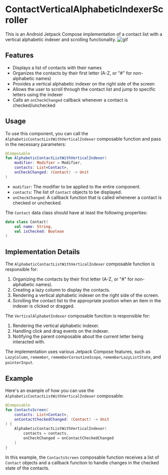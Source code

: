 # ContactVerticalAlphabeticIndexerScroller

This is an Android Jetpack Compose implementation of a contact list with a vertical alphabetic indexer and scrolling functionality.
![gif](https://github.com/user-attachments/assets/9583fc2b-b7a5-4647-b33a-9b21e4606aae)

## Features

- Displays a list of contacts with their names
- Organizes the contacts by their first letter (A-Z, or "#" for non-alphabetic names)
- Provides a vertical alphabetic indexer on the right side of the screen
- Allows the user to scroll through the contact list and jump to specific letters using the indexer
- Calls an `onCheckChanged` callback whenever a contact is checked/unchecked

## Usage

To use this component, you can call the `AlphabeticContactListWithVerticalIndexer` composable function and pass in the necessary parameters:

```kotlin
@Composable
fun AlphabeticContactListWithVerticalIndexer(
    modifier: Modifier = Modifier,
    contacts: List<Contact>,
    onCheckChanged: (Contact) -> Unit
)
```

- `modifier`: The modifier to be applied to the entire component.
- `contacts`: The list of `Contact` objects to be displayed.
- `onCheckChanged`: A callback function that is called whenever a contact is checked or unchecked.

The `Contact` data class should have at least the following properties:

```kotlin
data class Contact(
    val name: String,
    val isChecked: Boolean
)
```

## Implementation Details

The `AlphabeticContactListWithVerticalIndexer` composable function is responsible for:

1. Organizing the contacts by their first letter (A-Z, or "#" for non-alphabetic names).
2. Creating a lazy column to display the contacts.
3. Rendering a vertical alphabetic indexer on the right side of the screen.
4. Scrolling the contact list to the appropriate position when an item in the indexer is clicked or dragged.

The `VerticalAlphabetIndexer` composable function is responsible for:

1. Rendering the vertical alphabetic indexer.
2. Handling click and drag events on the indexer.
3. Notifying the parent composable about the current letter being interacted with.

The implementation uses various Jetpack Compose features, such as `LazyColumn`, `remember`, `rememberCoroutineScope`, `rememberLazyListState`, and `pointerInput`.

## Example

Here's an example of how you can use the `AlphabeticContactListWithVerticalIndexer` composable:

```kotlin
@Composable
fun ContactsScreen(
    contacts: List<Contact>,
    onContactCheckedChanged: (Contact) -> Unit
) {
    AlphabeticContactListWithVerticalIndexer(
        contacts = contacts,
        onCheckChanged = onContactCheckedChanged
    )
}
```

In this example, the `ContactsScreen` composable function receives a list of `Contact` objects and a callback function to handle changes in the checked state of the contacts.
